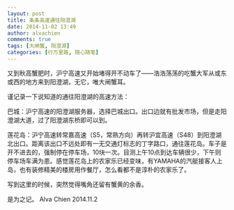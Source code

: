 ```yaml
---
layout: post
title: 条条高速通往阳澄湖
date: 2014-11-02 13:49
author: alvachien
comments: true
tags: [大闸蟹, 阳澄湖]
categories: [行万里路, 随心随笔]
---
```

又到秋高蟹肥时，沪宁高速又开始堵得开不动车了——浩浩荡荡的吃蟹大军从或东或西的地方来到阳澄湖，无它，唯大闸蟹耳。

谨记录一下说知道的通往阳澄湖的高速方法：

巴城：沪宁高速的阳澄湖服务器，选择巴城出口。出口边就有批发市场，但是走阳澄湖大道，过了阳澄湖东桥即可以到。

莲花岛：沪宁高速转常嘉高速（S5，常熟方向）再转沪宜高速（S48）到阳澄湖北出口。距离该出口不远处即有一无交通灯标志的丁字路口，通往莲花岛。车子是开不进去的，强制停在停车场，10块一次。目测上午10点到达车辆很少，下午则停车场车满为患。感觉莲花岛上的农家乐已经变味，有YAMAHA的汽艇接客人上岛，也有装修精美的楼房用作餐厅，怎么看都不是淳朴的农家乐了。

写到这里的时候，突然觉得嘴角还留有蟹黄的余香。

是为之记。
Alva Chien
2014.11.2

